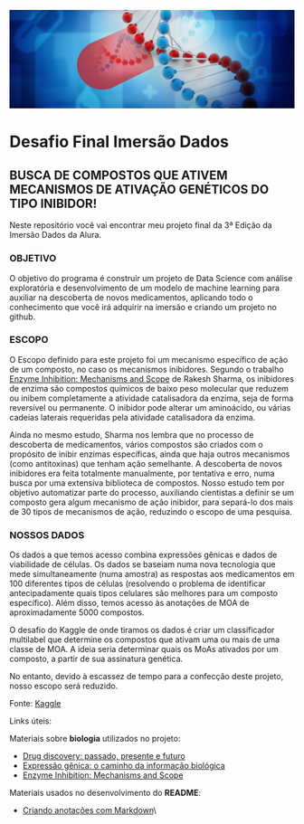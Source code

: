 ![imagem inicial](https://github.com/ClarisseAlvarenga/imersao-dados-desafio-final/blob/main/Imagens/pharmacology1.jpg?raw=true)

# Desafio Final Imersão Dados

## **BUSCA DE COMPOSTOS QUE ATIVEM MECANISMOS DE ATIVAÇÃO GENÉTICOS DO TIPO INIBIDOR!**

Neste repositório você vai encontrar meu projeto final da 3ª Edição da Imersão Dados da Alura.

### **OBJETIVO**
O objetivo do programa é construir um projeto de Data Science com análise exploratória e desenvolvimento de um modelo de machine learning para auxiliar na descoberta de novos medicamentos, aplicando todo o conhecimento que você irá adquirir na imersão e criando um projeto no github.

 ### **ESCOPO**
O Escopo definido para este projeto foi um mecanismo específico de ação de um composto, no caso os mecanismos inibidores. Segundo o trabalho [Enzyme Inhibition: Mechanisms and Scope](https://cdn.intechopen.com/pdfs/36550/InTech-Enzyme_inhibition_mechanisms_and_scope.pdf) de Rakesh Sharma, os inibidores de enzima são compostos químicos de baixo peso molecular que reduzem ou inibem completamente a atividade catalisadora da enzima, seja de forma reversível ou permanente. O inibidor pode alterar um aminoácido, ou várias cadeias laterais requeridas pela atividade catalisadora da enzima. 

Ainda no mesmo estudo, Sharma nos lembra que no processo de descoberta de medicamentos, vários compostos são criados com o propósito de inibir enzimas específicas, ainda que haja outros mecanismos (como antitoxinas) que tenham ação semelhante. A descoberta de novos inibidores era feita totalmente manualmente, por tentativa e erro, numa busca por uma extensiva biblioteca de compostos. Nosso estudo tem por objetivo automatizar parte do processo, auxiliando cientistas a definir se um composto gera algum mecanismo de ação inibidor, para separá-lo dos mais de 30 tipos de mecanismos de ação, reduzindo o escopo de uma pesquisa.

### **NOSSOS DADOS**

Os dados a que temos acesso combina expressões gênicas e dados de viabilidade de células. Os dados se baseiam numa nova tecnologia que mede simultaneamente (numa amostra) as respostas aos medicamentos em 100 diferentes tipos de células (resolvendo o problema de identificar antecipadamente quais tipos celulares são melhores para um composto específico). Além disso, temos acesso às anotações de MOA de aproximadamente 5000 compostos.

O desafio do Kaggle de onde tiramos os dados é criar um classificador multilabel que determine os compostos que ativam uma ou mais de uma classe de MOA. A ideia seria determinar quais os MoAs ativados por um composto, a partir de sua assinatura genética.

No entanto, devido à escassez de tempo para a confecção deste projeto, nosso escopo será reduzido.

Fonte: [Kaggle](https://www.kaggle.com/c/lish-moa/overview/description)

Links úteis:

Materiais sobre **biologia** utilizados no projeto:

- [Drug discovery: passado, presente e futuro](https://docs.google.com/document/d/10EhrQBChlyYIcff3to7PrCQi5HcNk2r-zd2ZCKPtcz8/edit?usp=sharing)
- [Expressão gênica: o caminho da informação biológica](https://docs.google.com/document/d/1TR-Q1cb2k_-S_MZC-60PMN2CbVGZbLMKT0Lr_didPY0/edit?usp=sharing)
- [Enzyme Inhibition: Mechanisms and Scope](https://cdn.intechopen.com/pdfs/36550/InTech-Enzyme_inhibition_mechanisms_and_scope.pdf)

Materiais usados no desenvolvimento do **README**:

- [Criando anotações com Markdown](https://www.alura.com.br/artigos/criando-anotacoes-com-markdown)\

